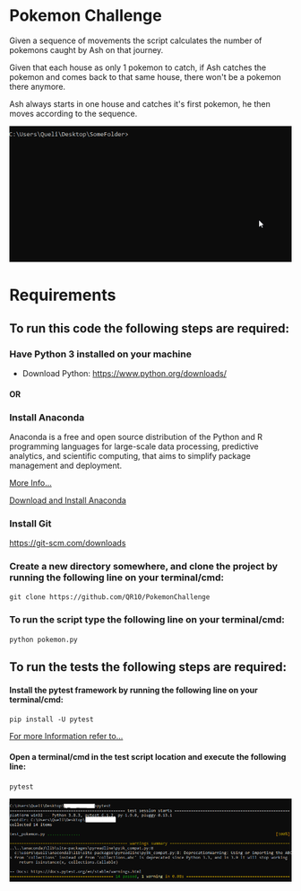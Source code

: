 # Pokemon Challenge

Given a sequence of movements the script calculates the number of pokemons caught by Ash on that journey.

Given that each house as only 1 pokemon to catch, if Ash catches the pokemon and comes back to that same house, there won't be a pokemon there anymore.

Ash always starts in one house and catches it's first pokemon, he then moves according to the sequence. 


![Pokemon](media/pokemon.gif)


# Requirements

## To run this code the following steps are required:

### Have Python 3 installed on your machine

- Download Python: https://www.python.org/downloads/

#### OR

### Install Anaconda

Anaconda is a free and open source distribution of the Python and R programming languages for large-scale data processing, predictive analytics, and scientific computing, that aims to simplify package management and deployment.

[More Info...](https://www.anaconda.com/)

[Download and Install Anaconda](https://www.anaconda.com/products/individual)



### Install Git 

https://git-scm.com/downloads


### Create a new directory somewhere, and clone the project by running the following line on your terminal/cmd:
```
git clone https://github.com/QR10/PokemonChallenge
```


### To run the script type the following line on your terminal/cmd:
```
python pokemon.py
```

## To run the tests the following steps are required:

#### Install the pytest framework by running the following line on your terminal/cmd:
```
pip install -U pytest
```
[For more Information refer to...](https://docs.pytest.org/en/stable/getting-started.html)

#### Open a terminal/cmd in the test script location and execute the following line:
```
pytest
```
![Pytest](media/pytest.png)
